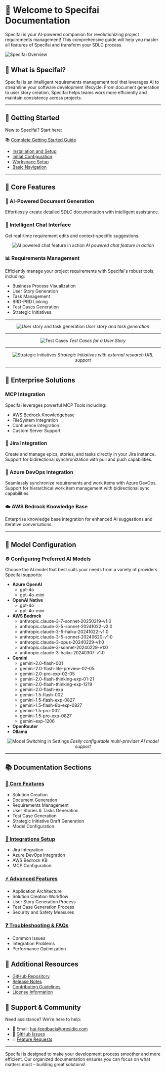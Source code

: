 # 👋 Welcome to Specifai Documentation

Specifai is your AI-powered companion for revolutionizing project requirements management! This comprehensive guide will help you master all features of Specifai and transform your SDLC process.

![Specifai Overview](../../static/gif/specifai-overview.gif)

## 📘 What is Specifai?

Specifai is an intelligent requirements management tool that leverages AI to streamline your software development lifecycle. From document generation to user story creation, Specifai helps teams work more efficiently and maintain consistency across projects.

---

## 🏁 Getting Started

New to Specifai? Start here:

📚 [Complete Getting Started Guide](getting-started.md)

- [Installation and Setup](getting-started.md#installation-and-setup)
- [Initial Configuration](getting-started.md#initial-configuration)
- [Workspace Setup](getting-started.md#workspace-setup)
- [Basic Navigation](getting-started.md#basic-navigation)

---

## 🚀 Core Features

### 🤖 AI-Powered Document Generation
Effortlessly create detailed SDLC documentation with intelligent assistance.

### 💬 Intelligent Chat Interface
Get real-time requirement edits and context-specific suggestions.

<div align="center">

![AI powered chat feature in action](../../static/gif/specifai-chat.gif)
*AI powered chat feature in action*

</div>

### 📊 Requirements Management
Efficiently manage your project requirements with Specifai's robust tools, including:
- Business Process Visualization
- User Story Generation
- Task Management
- BRD-PRD Linking
- Test Cases Generation
- Strategic Initiatives

---

<div align="center">

![User story and task generation](../../static/gif/specifai-user-stories.gif)
*User story and task generation*

</div>

---

<div align="center">

![Test Cases](../../static/gif/specifai-test-cases.gif)
*Test Cases for a User Story*

</div>

---

<div align="center">

![Strategic Initiatives](../../static/gif/specifai-si.gif)
*Strategic Initiatives with external research URL support*

</div>

--- 

## 🔌 Enterprise Solutions

### MCP Integration
Specifai leverages powerful MCP Tools including:
- AWS Bedrock Knowledgebase
- FileSystem Integration
- Confluence Integration
- Custom Server Support

### 🔗 Jira Integration
Create and manage epics, stories, and tasks directly in your Jira instance. Support for bidirectional synchronization with pull and push capabilities.

### 🔷 Azure DevOps Integration
Seamlessly synchronize requirements and work items with Azure DevOps. Support for hierarchical work item management with bidirectional sync capabilities.

### ☁️ AWS Bedrock Knowledge Base
Enterprise knowledge base integration for enhanced AI suggestions and iterative conversations.

--- 

## 🧠 Model Configuration

### ⚙️ Configuring Preferred AI Models
Choose the AI model that best suits your needs from a variety of providers. Specifai supports:
* **Azure OpenAI**
    * gpt-4o
    * gpt-4o-mini
* **OpenAI Native**
    * gpt-4o
    * gpt-4o-mini
* **AWS Bedrock**
    * anthropic.claude-3-7-sonnet-20250219-v1:0
    * anthropic.claude-3-5-sonnet-20241022-v2:0
    * anthropic.claude-3-5-haiku-20241022-v1:0
    * anthropic.claude-3-5-sonnet-20240620-v1:0
    * anthropic.claude-3-opus-20240229-v1:0
    * anthropic.claude-3-sonnet-20240229-v1:0
    * anthropic.claude-3-haiku-20240307-v1:0
* **Gemini**
    * gemini-2.0-flash-001
    * gemini-2.0-flash-lite-preview-02-05
    * gemini-2.0-pro-exp-02-05
    * gemini-2.0-flash-thinking-exp-01-21
    * gemini-2.0-flash-thinking-exp-1219
    * gemini-2.0-flash-exp
    * gemini-1.5-flash-002
    * gemini-1.5-flash-exp-0827
    * gemini-1.5-flash-8b-exp-0827
    * gemini-1.5-pro-002
    * gemini-1.5-pro-exp-0827
    * gemini-exp-1206
* **OpenRouter**
* **Ollama**

<div align="center">

![Model Switching in Settings](../../static/gif/specifai-settings.gif)
*Easily configurable multi-provider AI model support*

</div>

---

## 📚 Documentation Sections

### [🎯 Core Features](core-features.md)
- Solution Creation
- Document Generation
- Requirements Management
- User Stories & Tasks Generation
- Test Case Generation
- Strategic Initiative Draft Generation
- Model Configuration

### [🔌 Integrations Setup](integrations-setup.md)
- Jira Integration
- Azure DevOps Integration
- AWS Bedrock KB
- MCP Configuration

### [⚡ Advanced Features](advanced-features.md)
- Application Architecture
- Solution Creation Workflow
- User Story Generation Process
- Test Case Generation Process
- Security and Safety Measures

### [❓ Troubleshooting & FAQs](troubleshooting.md)
- Common Issues
- Integration Problems
- Performance Optimization

## 🔗 Additional Resources

- [GitHub Repository](https://github.com/presidio-oss/specif-ai)
- [Release Notes](https://github.com/presidio-oss/specif-ai/releases)
- [Contributing Guidelines](https://github.com/presidio-oss/specif-ai/blob/main/CONTRIBUTING.md)
- [License Information](https://github.com/presidio-oss/specif-ai/blob/main/LICENSE)

## 🤝 Support & Community

Need assistance? We're here to help:
- 📧 Email: hai-feedback@presidio.com
- 🐛 [GitHub Issues](https://github.com/presidio-oss/specif-ai/issues)
- 💡 [Feature Requests](https://github.com/presidio-oss/specif-ai/discussions)

---

Specifai is designed to make your development process smoother and more efficient. Our organized documentation ensures you can focus on what matters most – building great solutions!
